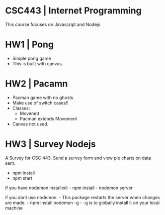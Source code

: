 # CSC443 | Internet Programming

This course focuses on Javascript and Nodejs

# HW1 | Pong
- Simple pong game
- This is built with canvas.


# HW2 | Pacamn
- Pacman game with no ghosts
- Make use of switch cases!!
- Classes:
    - Movemnt
    - Pacman extends Movement
- Canvas not used.


# HW3 | Survey Nodejs
A Survey for CSC 443. Send a survey form and view pie charts
on data sent.

- npm install
- npm start

if you have nodemon installed:
    - npm install
    - nodemon server

if you dont use nodemon:
    - This package restarts the server when changes are made.
    - npm install nodemon -g 
    - -g is to globally install it on your local machine





